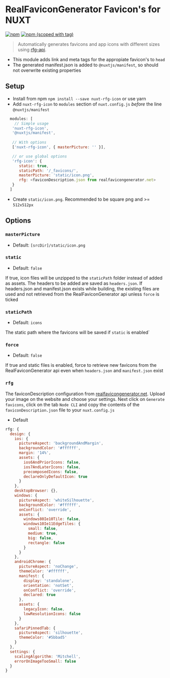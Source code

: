 # RealFaviconGenerator Favicon's for NUXT
[![npm](https://img.shields.io/npm/dt/nuxt-rfg-icon.svg?style=flat-square)](https://www.npmjs.com/package/nuxt-rfg-icon)
[![npm (scoped with tag)](https://img.shields.io/npm/v/nuxt-rfg-icon/latest.svg?style=flat-square)](https://www.npmjs.com/package/nuxt-rfg-icon)

> Automatically generates favicons and app icons with different sizes using [rfg-api](https://github.com/RealFaviconGenerator/rfg-api).

- This module adds link and meta tags for the appropiate favicon's to `head`
- The generated manifest.json is added to `@nuxtjs/manifest`, so should not overwrite existing properties

## Setup
- Install from npm `npm install --save nuxt-rfg-icon` or use yarn
- Add `nuxt-rfg-icon` to `modules` section of `nuxt.config.js` *before* the line `@nuxtjs/manifest`

```js
  modules: [
    // Simple usage
   'nuxt-rfg-icon',
   '@nuxtjs/manifest', 
   
   // With options
   ['nuxt-rfg-icon', { masterPicture: '' }],

   // or use global options
   'rfg-icon': {
      static: true,
      staticPath: '/_favicons/',
      masterPicture: 'static/icon.png',
      rfg: <faviconDescription.json from realfavicongenerator.net>
   }
  ]
````
- Create `static/icon.png`. Recommended to be square png and >= `512x512px`

## Options

### `masterPicture`
- Default: `[srcDir]/static/icon.png`

### `static`
- Default: `false`

If true, icon files will be unzipped to the `staticPath` folder instead of added as assets. The headers to be added are saved as `headers.json`. If headers.json and manifest.json exists while building, the existing files are used and not retrieved from the RealFaviconGenerator api unless `force` is ticked

### `staticPath`
- Default: `icons`

The static path where the favicons will be saved if `static` is enabled`

### `force`
- Default: `false`

If true and static files is enabled, force to retrieve new favicons from the RealFaviconGenerator api even when `headers.json` and `manifest.json` exist

### `rfg`
The faviconDescription configuration from [realfavicongenerator.net](https://realfavicongenerator.net/). Upload your image on the website and choose your settings. Next click on `Generate favicons`, click on the tab `Node CLI` and copy the contents of the `faviconDescription.json` file to your `nuxt.config.js`

- Default
```js
rfg: {
  design: {
    ios: {
      pictureAspect: 'backgroundAndMargin',
      backgroundColor: '#ffffff',
      margin: '14%',
      assets: {
        ios6AndPriorIcons: false,
        ios7AndLaterIcons: false,
        precomposedIcons: false,
        declareOnlyDefaultIcon: true
      }
    },
    desktopBrowser: {},
    windows: {
      pictureAspect: 'whiteSilhouette',
      backgroundColor: '#ffffff',
      onConflict: 'override',
      assets: {
        windows80Ie10Tile: false,
        windows10Ie11EdgeTiles: {
          small: false,
          medium: true,
          big: false,
          rectangle: false
        }
      }
    },
    androidChrome: {
      pictureAspect: 'noChange',
      themeColor: '#ffffff',
      manifest: {
        display: 'standalone',
        orientation: 'notSet',
        onConflict: 'override',
        declared: true
      },
      assets: {
        legacyIcon: false,
        lowResolutionIcons: false
      }
    },
    safariPinnedTab: {
      pictureAspect: 'silhouette',
      themeColor: '#5bbad5'
    }
  },
  settings: {
    scalingAlgorithm: 'Mitchell',
    errorOnImageTooSmall: false
  }
}
```
